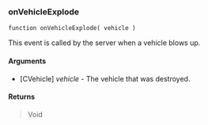 ### onVehicleExplode

```Squirrel
function onVehicleExplode( vehicle )
```


This event is called by the server when a vehicle blows up.
#### Arguments

- [CVehicle] *vehicle* - The vehicle that was destroyed.

#### Returns
> Void
